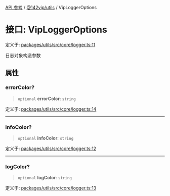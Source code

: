 [API 参考](../wiki/Home) / [@142vip/utils](../wiki/@142vip.utils) / VipLoggerOptions

# 接口: VipLoggerOptions

定义于: [packages/utils/src/core/logger.ts:11](https://github.com/142vip/core-x/blob/25cf658819688f02293d600e7003b5877a2f9489/packages/utils/src/core/logger.ts#L11)

日志对象构造参数

## 属性

### errorColor?

> `optional` **errorColor**: `string`

定义于: [packages/utils/src/core/logger.ts:14](https://github.com/142vip/core-x/blob/25cf658819688f02293d600e7003b5877a2f9489/packages/utils/src/core/logger.ts#L14)

***

### infoColor?

> `optional` **infoColor**: `string`

定义于: [packages/utils/src/core/logger.ts:12](https://github.com/142vip/core-x/blob/25cf658819688f02293d600e7003b5877a2f9489/packages/utils/src/core/logger.ts#L12)

***

### logColor?

> `optional` **logColor**: `string`

定义于: [packages/utils/src/core/logger.ts:13](https://github.com/142vip/core-x/blob/25cf658819688f02293d600e7003b5877a2f9489/packages/utils/src/core/logger.ts#L13)
